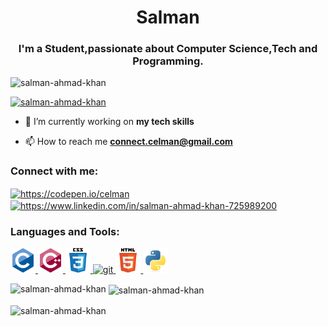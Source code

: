 <h1 align="center"> Salman</h1>
<h3 align="center">I'm a Student,passionate about Computer Science,Tech and Programming.

</h3>

<p align="left"> <img src="https://komarev.com/ghpvc/?username=salman-ahmad-khan&label=Profile%20views&color=0e75b6&style=flat" alt="salman-ahmad-khan" /> </p>

<p align="left"> <a href="https://github.com/ryo-ma/github-profile-trophy"><img src="https://github-profile-trophy.vercel.app/?username=salman-ahmad-khan" alt="salman-ahmad-khan" /></a> </p>

- 🔭 I’m currently working on **my tech skills**

- 📫 How to reach me **connect.celman@gmail.com**

<h3 align="left">Connect with me:</h3>
<p align="left">
<a href="https://codepen.io/celman" target="blank"><img align="center" src="https://raw.githubusercontent.com/rahuldkjain/github-profile-readme-generator/master/src/images/icons/Social/codepen.svg" alt="https://codepen.io/celman" height="30" width="40" /></a>
<a href="https://linkedin.com/Salman Ahmad Khan" target="blank"><img align="center" src="https://raw.githubusercontent.com/rahuldkjain/github-profile-readme-generator/master/src/images/icons/Social/linked-in-alt.svg" alt="https://www.linkedin.com/in/salman-ahmad-khan-725989200" height="30" width="40" /></a>
</p>

<h3 align="left">Languages and Tools:</h3>
<p align="left"> <a href="https://www.cprogramming.com/" target="_blank" rel="noreferrer"> <img src="https://raw.githubusercontent.com/devicons/devicon/master/icons/c/c-original.svg" alt="c" width="40" height="40"/> </a> <a href="https://www.w3schools.com/cpp/" target="_blank" rel="noreferrer"> <img src="https://raw.githubusercontent.com/devicons/devicon/master/icons/cplusplus/cplusplus-original.svg" alt="cplusplus" width="40" height="40"/> </a> <a href="https://www.w3schools.com/css/" target="_blank" rel="noreferrer"> <img src="https://raw.githubusercontent.com/devicons/devicon/master/icons/css3/css3-original-wordmark.svg" alt="css3" width="40" height="40"/> </a> <a href="https://git-scm.com/" target="_blank" rel="noreferrer"> <img src="https://www.vectorlogo.zone/logos/git-scm/git-scm-icon.svg" alt="git" width="40" height="40"/> </a> <a href="https://www.w3.org/html/" target="_blank" rel="noreferrer"> <img src="https://raw.githubusercontent.com/devicons/devicon/master/icons/html5/html5-original-wordmark.svg" alt="html5" width="40" height="40"/> </a> <a href="https://www.python.org" target="_blank" rel="noreferrer"> <img src="https://raw.githubusercontent.com/devicons/devicon/master/icons/python/python-original.svg" alt="python" width="40" height="40"/> </a> </p>

<p><img align="left" src="https://github-readme-stats.vercel.app/api/top-langs?username=salman-ahmad-khan&show_icons=true&locale=en&layout=compact" alt="salman-ahmad-khan" /></p>

<p>&nbsp;<img align="center" src="https://github-readme-stats.vercel.app/api?username=salman-ahmad-khan&show_icons=true&locale=en" alt="salman-ahmad-khan" /></p>

<p><img align="center" src="https://github-readme-streak-stats.herokuapp.com/?user=salman-ahmad-khan&" alt="salman-ahmad-khan" /></p>


